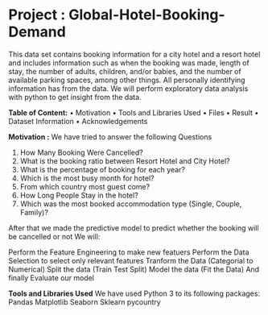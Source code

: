 # Project : Global-Hotel-Booking-Demand
This data set contains booking information for a city hotel and a resort hotel and includes information such as when the booking was made, length of stay, the number of adults, children, and/or babies, and the number of available parking spaces, among other things. All personally identifying information has from the data.
We will perform exploratory data analysis with python to get insight from the data.

**Table of Content:**
•	Motivation
•	Tools and Libraries Used
•	Files
•	Result
•	Dataset Information
•	Acknowledgements

**Motivation :**
We have tried to answer the following Questions
1.	How Many Booking Were Cancelled?
2.	What is the booking ratio between Resort Hotel and City Hotel?
3.	What is the percentage of booking for each year?
4.	Which is the most busy month for hotel?
5.	From which country most guest come?
6.	How Long People Stay in the hotel?
7.	Which was the most booked accommodation type (Single, Couple, Family)?

After that we made the predictive model to predict whether the booking will be cancelled or not
We will:

Perform the Feature Engineering to make new featuers
Perform the Data Selection to select only relevant features
Tranform the Data (Categorial to Numerical)
Split the data (Train Test Split)
Model the data (Fit the Data)
And finally Evaluate our model

**Tools and Libraries Used**
We have used Python 3 to its following packages:
Pandas
Matplotlib
Seaborn
Sklearn
pycountry
